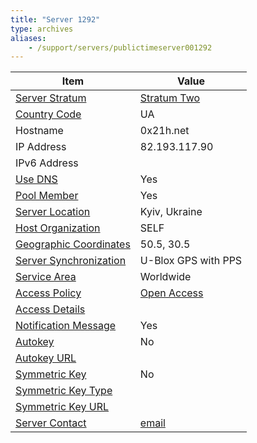 ```yaml
---
title: "Server 1292"
type: archives
aliases:
    - /support/servers/publictimeserver001292
---
```


| Item | Value |
| ----- | ----- |
| [Server Stratum](/support/servers/serverstratum) | [Stratum Two](/support/servers/stratumtwotimeservers) |
| [Country Code](/support/servers/countrycode) | UA |
| Hostname |  0x21h.net  |
| IP Address |  82.193.117.90  |
| IPv6 Address | |
| [Use DNS](/support/servers/usedns) | Yes |
| [Pool Member](/support/servers/poolmember) | Yes |
| [Server Location](/support/servers/serverlocation) |  Kyiv, Ukraine |
| [Host Organization](/support/servers/hostorganization) | SELF |
| [ Geographic Coordinates](/support/servers/geographiccoordinates) |  50.5, 30.5  |
| [Server Synchronization](/support/servers/serversynchronization) |  U-Blox GPS with PPS  |
| [Service Area](/support/servers/servicearea) | Worldwide |
| [Access Policy](/support/servers/accesspolicy) | [Open Access](/support/servers/openaccess) |
| [Access Details](/support/servers/accessdetails) |  |
| [Notification Message](/support/servers/notificationmessage) | Yes |
| [Autokey](/support/servers/autokey) | No |
| [Autokey URL](/support/servers/autokeyurl) | |
| [Symmetric Key](/support/servers/symmetrickey) | No |
| [Symmetric Key Type](/support/servers/symmetrickeytype) | |
| [Symmetric Key URL](/support/servers/symmetrickeyurl) | |
| [Server Contact](/support/servers/servercontact) | [email](mailto:tb0hdan@gmail.com) |